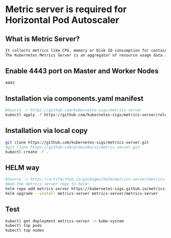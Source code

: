 # Metric server is required for Horizontal Pod Autoscaler

## What is Metric Server?
```sh
It collects metrics like CPU, memory or Disk IO consumption for containers or nodes, from the Summary API, exposed by Kubelet on each node.
The Kubernetes Metrics Server is an aggregator of resource usage data in k8s cluster and used by k8s add ons, such as the Horizontal Pod Autoscaler or the Kubernetes Dashboard.
```

## Enable 4443 port on Master and Worker Nodes
```sh
4443
```
## Installation via components.yaml manifest
```sh
#Source -> https://github.com/kubernetes-sigs/metrics-server
kubectl apply -f https://github.com/kubernetes-sigs/metrics-server/releases/latest/download/components.yaml
```

## Installation via local copy
```sh
git clone https://github.com/kubernetes-sigs/metrics-server.git
#git clone https://github.com/prawinkorvi/metric-server.git
kubectl create -f .
```

## HELM way
```sh
#Source -> https://artifacthub.io/packages/helm/metrics-server/metrics-server
#Add the metrics-server repo to helm:
helm repo add metrics-server https://kubernetes-sigs.github.io/metrics-server/
helm upgrade --install metrics-server metrics-server/metrics-server
```
## Test
```sh
kubectl get deployment metrics-server -n kube-system
kubectl top pods
kubectl top nodes
```

